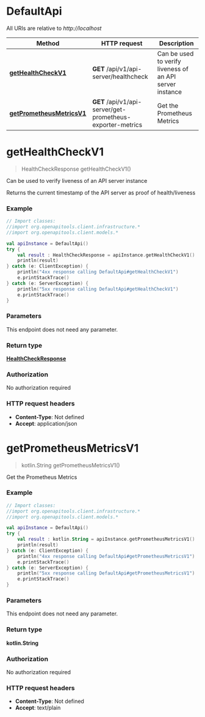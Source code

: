 # DefaultApi

All URIs are relative to *http://localhost*

Method | HTTP request | Description
------------- | ------------- | -------------
[**getHealthCheckV1**](DefaultApi.md#getHealthCheckV1) | **GET** /api/v1/api-server/healthcheck | Can be used to verify liveness of an API server instance
[**getPrometheusMetricsV1**](DefaultApi.md#getPrometheusMetricsV1) | **GET** /api/v1/api-server/get-prometheus-exporter-metrics | Get the Prometheus Metrics


<a name="getHealthCheckV1"></a>
# **getHealthCheckV1**
> HealthCheckResponse getHealthCheckV1()

Can be used to verify liveness of an API server instance

Returns the current timestamp of the API server as proof of health/liveness

### Example
```kotlin
// Import classes:
//import org.openapitools.client.infrastructure.*
//import org.openapitools.client.models.*

val apiInstance = DefaultApi()
try {
    val result : HealthCheckResponse = apiInstance.getHealthCheckV1()
    println(result)
} catch (e: ClientException) {
    println("4xx response calling DefaultApi#getHealthCheckV1")
    e.printStackTrace()
} catch (e: ServerException) {
    println("5xx response calling DefaultApi#getHealthCheckV1")
    e.printStackTrace()
}
```

### Parameters
This endpoint does not need any parameter.

### Return type

[**HealthCheckResponse**](HealthCheckResponse.md)

### Authorization

No authorization required

### HTTP request headers

 - **Content-Type**: Not defined
 - **Accept**: application/json

<a name="getPrometheusMetricsV1"></a>
# **getPrometheusMetricsV1**
> kotlin.String getPrometheusMetricsV1()

Get the Prometheus Metrics

### Example
```kotlin
// Import classes:
//import org.openapitools.client.infrastructure.*
//import org.openapitools.client.models.*

val apiInstance = DefaultApi()
try {
    val result : kotlin.String = apiInstance.getPrometheusMetricsV1()
    println(result)
} catch (e: ClientException) {
    println("4xx response calling DefaultApi#getPrometheusMetricsV1")
    e.printStackTrace()
} catch (e: ServerException) {
    println("5xx response calling DefaultApi#getPrometheusMetricsV1")
    e.printStackTrace()
}
```

### Parameters
This endpoint does not need any parameter.

### Return type

**kotlin.String**

### Authorization

No authorization required

### HTTP request headers

 - **Content-Type**: Not defined
 - **Accept**: text/plain

